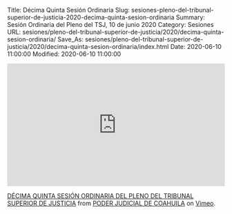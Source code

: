 Title: Décima Quinta Sesión Ordinaria
Slug: sesiones-pleno-del-tribunal-superior-de-justicia-2020-decima-quinta-sesion-ordinaria
Summary: Sesión Ordinaria del Pleno del TSJ, 10 de junio 2020
Category: Sesiones
URL: sesiones/pleno-del-tribunal-superior-de-justicia/2020/decima-quinta-sesion-ordinaria/
Save_As: sesiones/pleno-del-tribunal-superior-de-justicia/2020/decima-quinta-sesion-ordinaria/index.html
Date: 2020-06-10 11:00:00
Modified: 2020-06-10 11:00:00


<div style="padding:56.25% 0 0 0;position:relative;"><iframe src="https://player.vimeo.com/video/427055372" style="position:absolute;top:0;left:0;width:100%;height:100%;" frameborder="0" allow="autoplay; fullscreen" allowfullscreen></iframe></div><script src="https://player.vimeo.com/api/player.js"></script>
<p><a href="https://vimeo.com/427055372">D&Eacute;CIMA QUINTA SESI&Oacute;N ORDINARIA DEL PLENO DEL TRIBUNAL SUPERIOR DE JUSTICIA</a> from <a href="https://vimeo.com/user103229504">PODER JUDICIAL DE COAHUILA</a> on <a href="https://vimeo.com">Vimeo</a>.</p>


